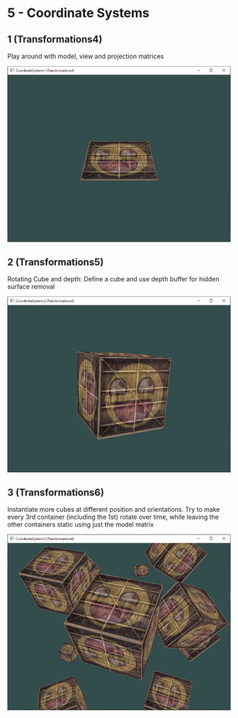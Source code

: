# 5 - Coordinate Systems

## 1 (Transformations4)
Play around with model, view and projection matrices

![cs1](../../images/CoordinateSystems1.PNG)

## 2 (Transformations5)
Rotating Cube and depth: Define a cube and use depth buffer for hidden surface removal

![cs2](../../images/CoordinateSystems2.PNG)

## 3 (Transformations6)
Instantiate more cubes at different position and orientations. Try to make every 3rd container (including the 1st) rotate over time, while leaving the other containers static using just the model matrix

![cs3](../../images/CoordinateSystems3.PNG)

